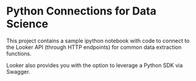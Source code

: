 # Python Connections for Data Science

This project contains a sample ipython notebook with code to connect to the Looker API (through HTTP endpoints) for common data extraction functions. 

Looker also provides you with the option to leverage a Python SDK via Swagger. 
